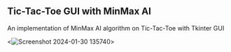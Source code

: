 ## Tic-Tac-Toe GUI with MinMax AI

An implementation of MinMax AI algorithm on Tic-Tac-Toe with Tkinter GUI 
<p align="center" width="100%">
  
<![Screenshot 2024-01-30 135740](https://github.com/arisocorro/TicTacToeGUI/assets/158087556/2926a957-94aa-4d75-a02c-648583db8fe9)>

</p>




